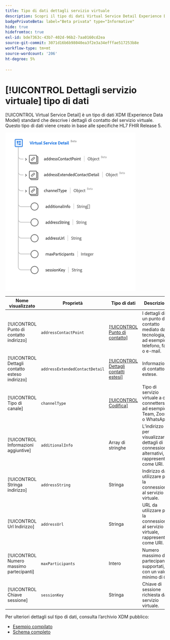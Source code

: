 ```yaml
---
title: Tipo di dati dettagli servizio virtuale
description: Scopri il tipo di dati Virtual Service Detail Experience Data Model (XDM).
badgePrivateBeta: label="Beta privata" type="Informative"
hide: true
hidefromtoc: true
exl-id: bde7363c-43b7-402d-96b2-7aa0160cd2ea
source-git-commit: 3071d16b6b98040ea3f2e3a34efffae517253b8e
workflow-type: tm+mt
source-wordcount: '206'
ht-degree: 5%

---
```


# [!UICONTROL Dettagli servizio virtuale] tipo di dati

[!UICONTROL Virtual Service Detail] è un tipo di dati XDM (Experience Data Model) standard che descrive i dettagli di contatto del servizio virtuale. Questo tipo di dati viene creato in base alle specifiche HL7 FHIR Release 5.

![Struttura del tipo di dati Dettagli servizio virtuale](../../../images/healthcare/data-types/virtual-service-detail.png)

| Nome visualizzato | Proprietà | Tipo di dati | Descrizione |
| --- | --- | --- | --- |
| [!UICONTROL Punto di contatto indirizzo] | `addressContactPoint` | [[!UICONTROL Punto di contatto]](../data-types/contact-point.md) | I dettagli di un punto di contatto mediato dalla tecnologia, ad esempio telefono, fax o e-mail. |
| [!UICONTROL Dettagli contatto esteso indirizzo] | `addressExtendedContactDetail` | [[!UICONTROL Dettagli contatti estesi]](../data-types/extended-contact-detail.md) | Informazioni di contatto estese. |
| [!UICONTROL Tipo di canale] | `channelType` | [[!UICONTROL Codifica]](../data-types/coding.md) | Tipo di servizio virtuale a cui connettersi, ad esempio Team, Zoom o WhatsApp. |
| [!UICONTROL Informazioni aggiuntive] | `additionalInfo` | Array di stringhe | L’indirizzo per visualizzare i dettagli di connessione alternativi, rappresentati come URI. |
| [!UICONTROL Stringa indirizzo] | `addressString` | Stringa | Indirizzo da utilizzare per la connessione al servizio virtuale. |
| [!UICONTROL Url Indirizzo] | `addressUrl` | Stringa | URL da utilizzare per la connessione al servizio virtuale, rappresentato come URI. |
| [!UICONTROL Numero massimo partecipanti] | `maxParticipants` | Intero | Numero massimo di partecipanti supportati, con un valore minimo di `0`. |
| [!UICONTROL Chiave sessione] | `sessionKey` | Stringa | Chiave di sessione richiesta dal servizio virtuale. |

Per ulteriori dettagli sul tipo di dati, consulta l’archivio XDM pubblico:

* [Esempio compilato](https://github.com/adobe/xdm/blob/master/extensions/industry/healthcare/fhir/datatypes/simplequantity.example.1.json)
* [Schema completo](https://github.com/adobe/xdm/blob/master/extensions/industry/healthcare/fhir/datatypes/simplequantity.schema.json)

